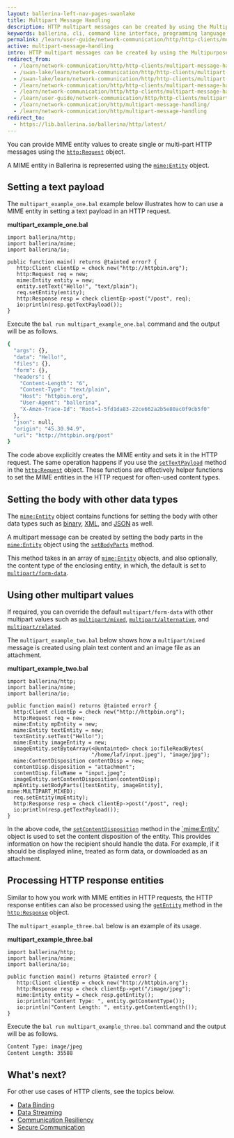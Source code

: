 ```yaml
---
layout: ballerina-left-nav-pages-swanlake
title: Multipart Message Handling
description: HTTP multipart messages can be created by using the Multipurpose Internet Mail Extensions (MIME) standard. 
keywords: ballerina, cli, command line interface, programming language
permalink: /learn/user-guide/network-communication/http/http-clients/multipart-message-handling/
active: multipart-message-handling
intro: HTTP multipart messages can be created by using the Multipurpose Internet Mail Extensions (MIME) standard.  
redirect_from:
  - /learn/network-communication/http/http-clients/multipart-message-handling
  - /swan-lake/learn/network-communication/http/http-clients/multipart-message-handling/
  - /swan-lake/learn/network-communication/http/http-clients/multipart-message-handling
  - /learn/network-communication/http/http-clients/multipart-message-handling/
  - /learn/network-communication/http/http-clients/multipart-message-handling
  - /learn/user-guide/network-communication/http/http-clients/multipart-message-handling
  - /learn/network-communication/http/multipart-message-handling/
  - /learn/network-communication/http/multipart-message-handling
redirect_to:
  - https://lib.ballerina.io/ballerina/http/latest/
---
```


You can provide MIME entity values to create single or multi-part HTTP messages using the [`http:Request`](https://docs.central.ballerina.io/ballerina/http/latest/classes/Request) object.

A MIME entity in Ballerina is represented using the [`mime:Entity`](https://docs.central.ballerina.io/ballerina/mime/latest/classes/Entity) object.

## Setting a text payload

The `multipart_example_one.bal` example below illustrates how to can use a MIME entity in setting a text payload in an HTTP request. 

**multipart_example_one.bal**
```ballerina
import ballerina/http;
import ballerina/mime;
import ballerina/io;
 
public function main() returns @tainted error? {
   http:Client clientEp = check new("http://httpbin.org");
   http:Request req = new;
   mime:Entity entity = new;
   entity.setText("Hello!", "text/plain");
   req.setEntity(entity);
   http:Response resp = check clientEp->post("/post", req);
   io:println(resp.getTextPayload());
} 
```

Execute the `bal run multipart_example_one.bal` command and the output will be as follows.

```bash
{
  "args": {},
  "data": "Hello!",
  "files": {},
  "form": {},
  "headers": {
	"Content-Length": "6",
	"Content-Type": "text/plain",
	"Host": "httpbin.org",
	"User-Agent": "ballerina",
	"X-Amzn-Trace-Id": "Root=1-5fd1da83-22ce662a2b5e80ac0f9cb5f0"
  },
  "json": null,
  "origin": "45.30.94.9",
  "url": "http://httpbin.org/post"
}
```

The code above explicitly creates the MIME entity and sets it in the HTTP request. The same operation happens if you use the [`setTextPayload`](https://docs.central.ballerina.io/ballerina/http/latest/classes/Request#setTextPayload) method in the [`http:Request`](https://docs.central.ballerina.io/ballerina/http/latest/classes/Request) object. These functions are effectively helper functions to set the MIME entities in the HTTP request for often-used content types. 

## Setting the body with other data types

The [`mime:Entity`](https://docs.central.ballerina.io/ballerina/mime/latest/classes/Entity) object contains functions for setting the body with other data types such as [binary](https://docs.central.ballerina.io/ballerina/http/latest/classes/Request#setTextPayload), [XML](https://docs.central.ballerina.io/ballerina/http/latest/classes/Request#setXmlPayload), and [JSON](https://docs.central.ballerina.io/ballerina/http/latest/classes/Request#setJsonPayload) as well.

A multipart message can be created by setting the body parts in the [`mime:Entity`](https://docs.central.ballerina.io/ballerina/mime/latest/classes/Entity) object using the [`setBodyParts`](https://docs.central.ballerina.io/ballerina/http/latest/classes/Request#setBodyParts) method. 

This method takes in an array of [`mime:Entity`](https://docs.central.ballerina.io/ballerina/mime/latest/classes/Entity) objects, and also optionally, the content type of the enclosing entity, in which, the default is set to [`multipart/form-data`](https://docs.central.ballerina.io/ballerina/mime/latest/constants#MULTIPART_FORM_DATA). 


## Using other multipart values

If required, you can override the default `multipart/form-data` with other multipart values such as [`multipart/mixed`](https://docs.central.ballerina.io/ballerina/mime/latest/constants#MULTIPART_MIXED), [`multipart/alternative`](https://docs.central.ballerina.io/ballerina/mime/latest/constants#MULTIPART_ALTERNATIVE), and [`multipart/related`](https://docs.central.ballerina.io/ballerina/mime/latest/constants#MULTIPART_RELATED). 

The `multipart_example_two.bal` below shows how a `multipart/mixed` message is created using plain text content and an image file as an attachment. 

**multipart_example_two.bal**
```ballerina
import ballerina/http;
import ballerina/mime;
import ballerina/io;
 
public function main() returns @tainted error? {
  http:Client clientEp = check new("http://httpbin.org");
  http:Request req = new;
  mime:Entity mpEntity = new;
  mime:Entity textEntity = new;
  textEntity.setText("Hello!");
  mime:Entity imageEntity = new;
  imageEntity.setByteArray(<@untainted> check io:fileReadBytes(
                           "/home/laf/input.jpeg"), "image/jpg");
  mime:ContentDisposition contentDisp = new;
  contentDisp.disposition = "attachment";
  contentDisp.fileName = "input.jpeg";
  imageEntity.setContentDisposition(contentDisp);
  mpEntity.setBodyParts([textEntity, imageEntity], mime:MULTIPART_MIXED);
  req.setEntity(mpEntity);
  http:Response resp = check clientEp->post("/post", req);
  io:println(resp.getTextPayload());
}
```
In the above code, the [`setContentDisposition`](https://docs.central.ballerina.io/ballerina/mime/latest/classes/Entity#setContentDisposition) method in the [`mime:Entity'](https://docs.central.ballerina.io/ballerina/mime/latest/classes/Entity) object is used to set the content disposition of the entity. This provides information on how the recipient should handle the data. For example, if it should be displayed inline, treated as form data, or downloaded as an attachment.

## Processing HTTP response entities

Similar to how you work with MIME entities in HTTP requests, the HTTP response entities can also be processed using the [`getEntity`](https://docs.central.ballerina.io/ballerina/http/latest/classes/Response#getEntity) method in the [`http:Response`](https://docs.central.ballerina.io/ballerina/http/latest/classes/Response) object.

The `multipart_example_three.bal` below is an example of its usage.

**multipart_example_three.bal**
```ballerina
import ballerina/http;
import ballerina/mime;
import ballerina/io;
 
public function main() returns @tainted error? {
   http:Client clientEp = check new("http://httpbin.org");
   http:Response resp = check clientEp->get("/image/jpeg");
   mime:Entity entity = check resp.getEntity();
   io:println("Content Type: ", entity.getContentType());
   io:println("Content Length: ", entity.getContentLength());
}
```

Execute the `bal run multipart_example_three.bal` command and the output will be as follows.

```bash
Content Type: image/jpeg
Content Length: 35588
```

## What's next?

For other use cases of HTTP clients, see the topics below.
- [Data Binding](/learn/network-communication/http/data-binding)
- [Data Streaming](/learn/network-communication/http/data-streaming)
- [Communication Resiliency](/learn/network-communication/http/communication-resiliency)
- [Secure Communication](/learn/network-communication/http/secure-communication)

<style> #tree-expand-all, #tree-collapse-all, .cTocElements {display:none;} .cGitButtonContainer {padding-left: 40px;} </style>
